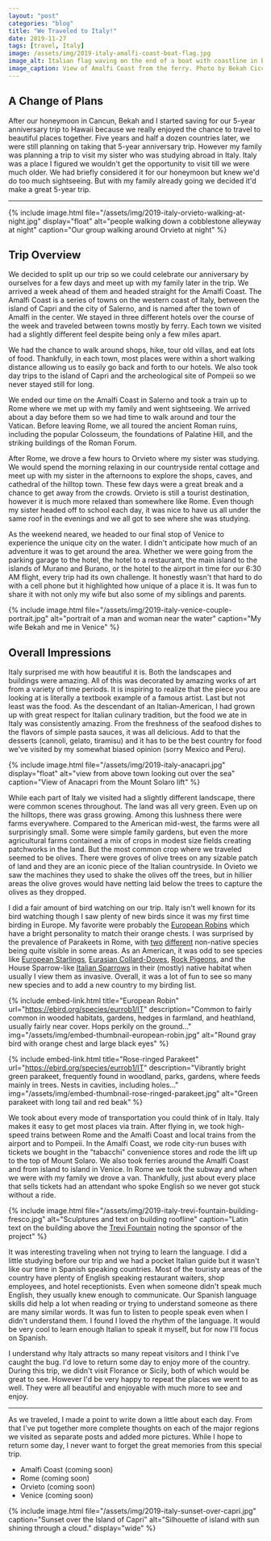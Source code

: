 ```yaml
---
layout: "post"
categories: "blog"
title: "We Traveled to Italy!"
date: 2019-11-27
tags: [travel, Italy]
image: /assets/img/2019-italy-amalfi-coast-boat-flag.jpg
image_alt: Italian flag waving on the end of a boat with coastline in background.
image_caption: View of Amalfi Coast from the ferry. Photo by Bekah Ciccarello
---
```


## A Change of Plans

After our honeymoon in Cancun, Bekah and I started saving for our 5-year anniversary trip to Hawaii because we really enjoyed the chance to travel to beautiful places together. Five years and half a dozen countries later, we were still planning on taking that 5-year anniversary trip. However my family was planning a trip to visit my sister who was studying abroad in Italy. Italy was a place I figured we wouldn't get the opportunity to visit till we were much older. We had briefly considered it for our honeymoon but knew we'd do too much sightseeing. But with my family already going we decided it'd make a great 5-year trip.

---

{% include image.html
    file="/assets/img/2019-italy-orvieto-walking-at-night.jpg"
    display="float"
    alt="people walking down a cobblestone alleyway at night"
    caption="Our group walking around Orvieto at night"
%}

## Trip Overview

We decided to split up our trip so we could celebrate our anniversary by ourselves for a few days and meet up with my family later in the trip. We arrived a week ahead of them and headed straight for the Amalfi Coast. The Amalfi Coast is a series of towns on the western coast of Italy, between the island of Capri and the city of Salerno, and is named after the town of Amalfi in the center. We stayed in three different hotels over the course of the week and traveled between towns mostly by ferry. Each town we visited had a slightly different feel despite being only a few miles apart.

We had the chance to walk around shops, hike, tour old villas, and eat lots of food. Thankfully, in each town, most places were within a short walking distance allowing us to easily go back and forth to our hotels. We also took day trips to the island of Capri and the archeological site of Pompeii so we never stayed still for long.

We ended our time on the Amalfi Coast in Salerno and took a train up to Rome where we met up with my family and went sightseeing. We arrived about a day before them so we had time to walk around and tour the Vatican. Before leaving Rome, we all toured the ancient Roman ruins, including the popular Colosseum, the foundations of Palatine Hill, and the striking buildings of the Roman Forum.

After Rome, we drove a few hours to Orvieto where my sister was studying. We would spend the morning relaxing in our countryside rental cottage and meet up with my sister in the afternoons to explore the shops, caves, and cathedral of the hilltop town. These few days were a great break and a chance to get away from the crowds. Orvieto is still a tourist destination, however it is much more relaxed than somewhere like Rome. Even though my sister headed off to school each day, it was nice to have us all under the same roof in the evenings and we all got to see where she was studying.

As the weekend neared, we headed to our final stop of Venice to experience the unique city on the water. I didn't anticipate how much of an adventure it was to get around the area. Whether we were going from the parking garage to the hotel, the hotel to a restaurant, the main island to the islands of Murano and Burano, or the hotel to the airport in time for our 6:30 AM flight, every trip had its own challenge. It honestly wasn't that hard to do with a cell phone but it highlighted how unique of a place it is. It was fun to share it with not only my wife but also some of my siblings and parents.

{% include image.html
    file="/assets/img/2019-italy-venice-couple-portrait.jpg"
    alt="portrait of a man and woman near the water"
    caption="My wife Bekah and me in Venice"
%}

## Overall Impressions

Italy surprised me with how beautiful it is. Both the landscapes and buildings were amazing. All of this was decorated by amazing works of art from a variety of time periods. It is inspiring to realize that the piece you are looking at is literally a textbook example of a famous artist. Last but not least was the food. As the descendant of an Italian-American, I had grown up with great respect for Italian culinary tradition, but the food we ate in Italy was consistently amazing. From the freshness of the seafood dishes to the flavors of simple pasta sauces, it was all delicious. Add to that the desserts (cannoli, gelato, tiramisu) and it has to be the best country for food we've visited by my somewhat biased opinion (sorry Mexico and Peru).

{% include image.html
    file="/assets/img/2019-italy-anacapri.jpg"
    display="float"
    alt="view from above town looking out over the sea"
    caption="View of Anacapri from the Mount Solaro lift"
%}

While each part of Italy we visited had a slightly different landscape, there were common scenes throughout. The land was all very green. Even up on the hilltops, there was grass growing. Among this lushness there were farms everywhere. Compared to the American mid-west, the farms were all surprisingly small. Some were simple family gardens, but even the more agricultural farms contained a mix of crops in modest size fields creating patchworks in the land. But the most common crop where we traveled seemed to be olives. There were groves of olive trees on any sizable patch of land and they are an iconic piece of the Italian countryside. In Ovieto we saw the machines they used to shake the olives off the trees, but in hillier areas the olive groves would have netting laid below the trees to capture the olives as they dropped.

I did a fair amount of bird watching on our trip. Italy isn't well known for its bird watching though I saw plenty of new birds since it was my first time birding in Europe. My favorite were probably the [European Robins](https://ebird.org/species/eurrob1/IT) which have a bright personality to match their orange chests. I was surprised by the prevalence of Parakeets in Rome, with [two](https://ebird.org/species/rorpar/IT) [different](https://ebird.org/species/monpar/IT) non-native species being quite visible in some areas. As an American, it was odd to see species like [European Starlings](https://ebird.org/species/eursta/IT), [Eurasian Collard-Doves](https://ebird.org/species/eucdov/IT), [Rock Pigeons](https://ebird.org/species/rocpig/IT), and the House Sparrow-like [Italian Sparrows](https://ebird.org/species/itaspa1/IT) in their (mostly) native habitat when usually I view them as invasive. Overall, it was a lot of fun to see so many new species and to add a new country to my birding list.

{% include embed-link.html
    title="European Robin"
    url="https://ebird.org/species/eurrob1/IT"
    description="Common to fairly common in wooded habitats, gardens, hedges in farmland, and heathland, usually fairly near cover. Hops perkily on the ground…"
    img="/assets/img/embed-thumbnail-european-robin.jpg"
    alt="Round gray bird with orange chest and large black eyes"
%}

{% include embed-link.html
    title="Rose-ringed Parakeet"
    url="https://ebird.org/species/eurrob1/IT"
    description="Vibrantly bright green parakeet, frequently found in woodland, parks, gardens, where feeds mainly in trees. Nests in cavities, including holes…"
    img="/assets/img/embed-thumbnail-rose-ringed-parakeet.jpg"
    alt="Green parakeet with long tail and red beak"
%}

We took about every mode of transportation you could think of in Italy. Italy makes it easy to get most places via train. After flying in, we took high-speed trains between Rome and the Amalfi Coast and local trains from the airport and to Pompeii. In the Amalfi Coast, we rode city-run buses with tickets we bought in the "tabacchi" convenience stores and rode the lift up to the top of Mount Solaro. We also took ferries around the Amalfi Coast and from island to island in Venice. In Rome we took the subway and when we were with my family we drove a van. Thankfully, just about every place that sells tickets had an attendant who spoke English so we never got stuck without a ride.

{% include image.html
    file="/assets/img/2019-italy-trevi-fountain-building-fresco.jpg"
    alt="Sculptures and text on building roofline"
    caption="Latin text on the building above the [Trevi Fountain](https://en.wikipedia.org/wiki/Trevi_Fountain) noting the sponsor of the project"
%}

It was interesting traveling when not trying to learn the language. I did a little studying before our trip and we had a pocket Italian guide but it wasn't like our time in Spanish speaking countries. Most of the touristy areas of the country have plenty of English speaking restaurant waiters, shop employees, and hotel receptionists. Even when someone didn't speak much English, they usually knew enough to communicate. Our Spanish language skills did help a lot when reading or trying to understand someone as there are many similar words. It was fun to listen to people speak even when I didn't understand them. I found I loved the rhythm of the language. It would be very cool to learn enough Italian to speak it myself, but for now I'll focus on Spanish.

I understand why Italy attracts so many repeat visitors and I think I've caught the bug. I'd love to return some day to enjoy more of the country. During this trip, we didn't visit Florance or Sicily, both of which would be great to see. However I'd be very happy to repeat the places we went to as well. They were all beautiful and enjoyable with much more to see and enjoy.

---

As we traveled, I made a point to write down a little about each day. From that I've put together more complete thoughts on each of the major regions we visited as separate posts and added more pictures. While I hope to return some day, I never want to forget the great memories from this special trip.

- Amalfi Coast (coming soon)
- Rome (coming soon)
- Orvieto (coming soon)
- Venice (coming soon)

{% include image.html
    file="/assets/img/2019-italy-sunset-over-capri.jpg"
    caption="Sunset over the Island of Capri"
    alt="Silhouette of island with sun shining through a cloud."
    display="wide"
%}
